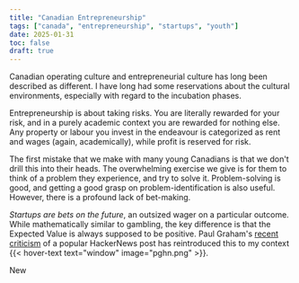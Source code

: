 ```yaml
---
title: "Canadian Entrepreneurship"
tags: ["canada", "entrepreneurship", "startups", "youth"]
date: 2025-01-31
toc: false
draft: true
---
```


Canadian operating culture and entrepreneurial culture has long been described as different. I have long had some reservations about the cultural environments, especially with regard to the incubation phases. 

Entrepreneurship is about taking risks. You are literally rewarded for your risk, and in a purely academic context you are rewarded for nothing else. Any property or labour you invest in the endeavour is categorized as rent and wages (again, academically), while profit is reserved for risk. 

The first mistake that we make with many young Canadians is that we don't drill this into their heads. The overwhelming exercise we give is for them to think of a problem they experience, and try to solve it. Problem-solving is good, and getting a good grasp on problem-identification is also useful. However, there is a profound lack of bet-making. 

*Startups are bets on the future*, an outsized wager on a particular outcome. While mathematically similar to gambling, the key difference is that the Expected Value is always supposed to be positive. Paul Graham's [recent criticism](https://x.com/paulg/status/1885003032460476671) of a popular HackerNews post has reintroduced this to my context {{< hover-text text="window" image="pghn.png" >}}.

New